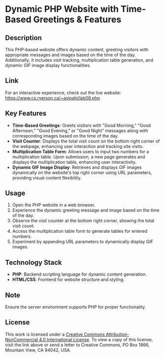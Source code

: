 # Dynamic PHP Website with Time-Based Greetings & Features

## Description
This PHP-based website offers dynamic content, greeting visitors with appropriate messages and images based on the time of the day. Additionally, it includes visit tracking, multiplication table generation, and dynamic GIF image display functionalities.

## Link

For an interactive experience, check out the live website: https://www.cs.ryerson.ca/~asipahi/lab08.php

## Key Features
- **Time-Based Greetings**: Greets visitors with "Good Morning," "Good Afternoon," "Good Evening," or "Good Night" messages along with corresponding images based on the time of the day.
- **Visit Counter**: Displays the total visit count on the bottom right corner of the webpage, enhancing user interaction and tracking site visits.
- **Multiplication Table Form**: Allows users to input two numbers for a multiplication table. Upon submission, a new page generates and displays the multiplication table, enhancing user interactivity.
- **Dynamic GIF Image Display**: Retrieves and displays GIF images dynamically on the website's top right corner using URL parameters, providing visual content flexibility.

## Usage
1. Open the PHP website in a web browser.
2. Experience the dynamic greeting message and image based on the time of the day.
3. Observe the visit counter at the bottom right corner, showing the total visit count.
4. Access the multiplication table form to generate tables for entered numbers.
5. Experiment by appending URL parameters to dynamically display GIF images.

## Technology Stack
- **PHP**: Backend scripting language for dynamic content generation.
- **HTML/CSS**: Frontend for website structure and styling.

## Note
Ensure the server environment supports PHP for proper functionality.

## License
This work is licensed under a [Creative Commons Attribution-NonCommercial 4.0 International License](http://creativecommons.org/licenses/by-nc/4.0/). To view a copy of this license, visit the link above or send a letter to Creative Commons, PO Box 1866, Mountain View, CA 94042, USA.
